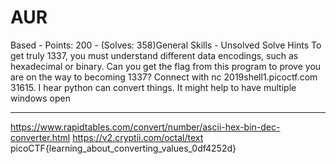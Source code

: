 # AUR

Based - Points: 200 - (Solves: 358)General Skills - Unsolved
Solve
Hints
To get truly 1337, you must understand different data encodings, such as hexadecimal or binary. Can you get the flag from this program to prove you are on the way to becoming 1337? Connect with nc 2019shell1.picoctf.com 31615.
I hear python can convert things.
It might help to have multiple windows open


***

https://www.rapidtables.com/convert/number/ascii-hex-bin-dec-converter.html
https://v2.cryptii.com/octal/text
picoCTF{learning_about_converting_values_0df4252d}
